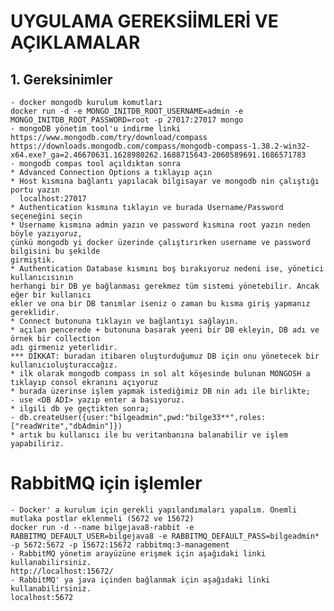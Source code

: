 # UYGULAMA GEREKSİİMLERİ VE AÇIKLAMALAR

## 1. Gereksinimler

    - docker mongodb kurulum komutları
    docker run -d -e MONGO_INITDB_ROOT_USERNAME=admin -e MONGO_INITDB_ROOT_PASSWORD=root -p 27017:27017 mongo
    - mongoDB yönetim tool'u indirme linki
    https://www.mongodb.com/try/download/compass
    https://downloads.mongodb.com/compass/mongodb-compass-1.38.2-win32-x64.exe?_ga=2.46670631.1628980262.1688715643-2060589691.1686571783
    - mongodb compas tool açıldıktan sonra 
    * Advanced Connection Options a tıklayıp açın
    * Host kısmına bağlantı yapılacak bilgisayar ve mongodb nin çalıştığı portu yazın
      localhost:27017
    * Authentication kısmına tıklayın ve burada Username/Password seçeneğini seçin
    * Username kısmına admin yazın ve password kısmına root yazın neden böyle yazıyoruz,
    çünkü mongodb yi docker üzerinde çalıştırırken username ve password bilgisini bu şekilde
    girmiştik.
    * Authentication Database kısmını boş bırakıyoruz nedeni ise, yönetici kullanıcısının
    herhangi bir DB ye bağlanması gerekmez tüm sistemi yönetebilir. Ancak eğer bir kullanıcı
    ekler ve ona bir DB tanımlar iseniz o zaman bu kısma giriş yapmanız gereklidir.
    * Connect butonuna tıklayın ve bağlantıyı sağlayın.
    * açılan pencerede + butonuna basarak yeeni bir DB ekleyin, DB adı ve örnek bir collection
    adı girmeniz yeterlidir.
    *** DİKKAT: buradan itibaren oluşturduğumuz DB için onu yönetecek bir kullanıcıoluşturaccağız.
    * ilk olarak mongodb compass in sol alt köşesinde bulunan MONGOSH a tıklayıp consol ekranını açıyoruz
    * burada üzerinse işlem yapmak istediğimiz DB nin adı ile birlikte;
    - use <DB ADI> yazıp enter a basıyoruz.
    * ilgili db ye geçtikten sonra;
    - db.createUser({user:"bilgeadmin",pwd:"bilge33**",roles:["readWrite","dbAdmin"]})
    * artık bu kullanıcı ile bu veritanbanına balanabilir ve işlem yapabiliriz.

# RabbitMQ için işlemler

    - Docker' a kurulum için gerekli yapılandımaları yapalım. Önemli mutlaka postlar eklenmeli (5672 ve 15672)
    docker run -d --name bilgejava8-rabbit -e RABBITMQ_DEFAULT_USER=bilgejava8 -e RABBITMQ_DEFAULT_PASS=bilgeadmin* -p 5672:5672 -p 15672:15672 rabbitmq:3-management
    - RabbitMQ yönetim arayüzüne erişmek için aşağıdaki linki kullanabilirsiniz.
    http://localhost:15672/
    - RabbitMQ' ya java içinden bağlanmak için aşağıdaki linki kullanabilirsiniz.
    localhost:5672